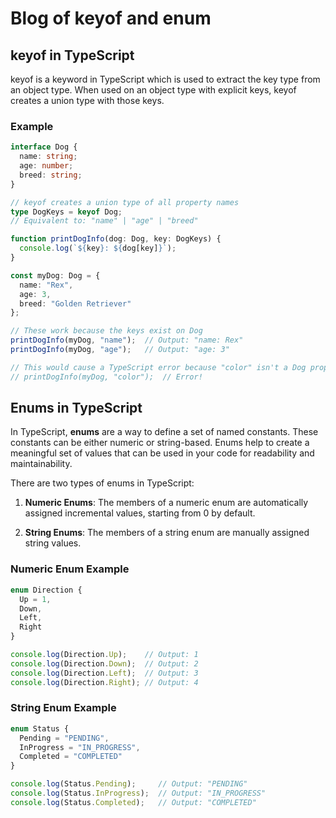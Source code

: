 # Blog of keyof and enum
## keyof in TypeScript

keyof is a keyword in TypeScript which is used to extract the key type from an object type. When used on an object type with explicit keys, keyof creates a union type with those keys.

### Example
```typescript
interface Dog {
  name: string;
  age: number;
  breed: string;
}

// keyof creates a union type of all property names
type DogKeys = keyof Dog; 
// Equivalent to: "name" | "age" | "breed"

function printDogInfo(dog: Dog, key: DogKeys) {
  console.log(`${key}: ${dog[key]}`);
}

const myDog: Dog = {
  name: "Rex",
  age: 3,
  breed: "Golden Retriever"
};

// These work because the keys exist on Dog
printDogInfo(myDog, "name");  // Output: "name: Rex"
printDogInfo(myDog, "age");   // Output: "age: 3"

// This would cause a TypeScript error because "color" isn't a Dog property
// printDogInfo(myDog, "color");  // Error!
```
## Enums in TypeScript

In TypeScript, **enums** are a way to define a set of named constants. These constants can be either numeric or string-based. Enums help to create a meaningful set of values that can be used in your code for readability and maintainability.

There are two types of enums in TypeScript:

1. **Numeric Enums**: The members of a numeric enum are automatically assigned incremental values, starting from 0 by default.

2. **String Enums**: The members of a string enum are manually assigned string values.

### Numeric Enum Example
```typescript
enum Direction {
  Up = 1,
  Down,
  Left,
  Right
}

console.log(Direction.Up);    // Output: 1
console.log(Direction.Down);  // Output: 2
console.log(Direction.Left);  // Output: 3
console.log(Direction.Right); // Output: 4
```
### String Enum Example
```typescript
enum Status {
  Pending = "PENDING",
  InProgress = "IN_PROGRESS",
  Completed = "COMPLETED"
}

console.log(Status.Pending);     // Output: "PENDING"
console.log(Status.InProgress);  // Output: "IN_PROGRESS"
console.log(Status.Completed);   // Output: "COMPLETED"
```

